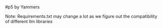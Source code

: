 #p5 by Yammers



Note: Requirements.txt may change a lot as we figure out the compatibility of different llm libraries
